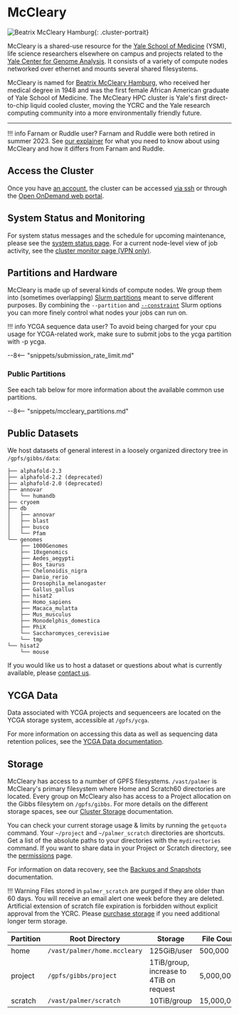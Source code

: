# McCleary

![Beatrix McCleary Hamburg](/img/beatrix-mccleary.jpg){: .cluster-portrait}

McCleary is a shared-use resource for the [Yale School of Medicine](https://medicine.yale.edu) (YSM), life science researchers elsewhere on campus and projects related to the [Yale Center for Genome Analysis](http://ycga.yale.edu/). It consists of a variety of compute nodes networked over ethernet and mounts several shared filesystems.

McCleary is named for [Beatrix McCleary Hamburg](https://www.nytimes.com/2018/04/19/obituaries/beatrix-hamburg-barrier-breaking-scholar-is-dead-at-94.html), who received her medical degree in 1948 and was the first female African American graduate of Yale School of Medicine. The McCleary HPC cluster is Yale's first direct-to-chip liquid cooled cluster, moving the YCRC and the Yale research computing community into a more environmentally friendly future.


- - -

!!! info
    Farnam or Ruddle user? Farnam and Ruddle were both retired in summer 2023. See [our explainer](/clusters/mccleary-farnam-ruddle) for what you need to know about using McCleary and how it differs from Farnam and Ruddle.

## Access the Cluster

Once you have [an account](https://research.computing.yale.edu/support/hpc/account-request), the cluster can be accessed [via ssh](/clusters-at-yale/access) or through the [Open OnDemand web portal](/clusters-at-yale/access/ood/).

## System Status and Monitoring

For system status messages and the schedule for upcoming maintenance, please see the [system status page](https://research.computing.yale.edu/support/hpc/system-status). For a current node-level view of job activity, see the [cluster monitor page (VPN only)](http://cluster.ycrc.yale.edu/mccleary/).

## Partitions and Hardware

McCleary is made up of several kinds of compute nodes. We group them into (sometimes overlapping) [Slurm partitions](/clusters-at-yale/job-scheduling) meant to serve different purposes. By combining the `--partition` and [`--constraint`](/clusters-at-yale/job-scheduling/resource-requests#features-and-constraints) Slurm options you can more finely control what nodes your jobs can run on.

!!! info
    YCGA sequence data user?  To avoid being charged for your cpu usage for YCGA-related work, make sure to submit jobs to the ycga partition with -p ycga.

--8<-- "snippets/submission_rate_limit.md"


### Public Partitions

See each tab below for more information about the available common use partitions.

--8<-- "snippets/mccleary_partitions.md"

## Public Datasets

We host datasets of general interest in a loosely organized directory tree in `/gpfs/gibbs/data`:

```
├── alphafold-2.3
├── alphafold-2.2 (deprecated)
├── alphafold-2.0 (deprecated)
├── annovar
│   └── humandb
├── cryoem
├── db
│   ├── annovar
│   ├── blast
│   ├── busco
│   └── Pfam
└── genomes
    ├── 1000Genomes
    ├── 10xgenomics
    ├── Aedes_aegypti
    ├── Bos_taurus
    ├── Chelonoidis_nigra
    ├── Danio_rerio
    ├── Drosophila_melanogaster
    ├── Gallus_gallus
    ├── hisat2
    ├── Homo_sapiens
    ├── Macaca_mulatta
    ├── Mus_musculus
    ├── Monodelphis_domestica
    ├── PhiX
    └── Saccharomyces_cerevisiae
    └── tmp
└── hisat2
    └── mouse
```

If you would like us to host a dataset or questions about what is currently available, please [contact us](/#get-help).

## YCGA Data

Data associated with YCGA projects and sequenceers are located on the YCGA storage system, accessible at `/gpfs/ycga`.

For more information on accessing this data as well as sequencing data retention polices, see the [YCGA Data documentation](/data/ycga-data).

## Storage

McCleary has access to a number of GPFS filesystems. `/vast/palmer` is McCleary's primary filesystem where Home and Scratch60 directories are located. Every group on McCleary also has access to a Project allocation on the Gibbs filesytem on `/gpfs/gibbs`. For more details on the different storage spaces, see our [Cluster Storage](/data/hpc-storage) documentation.

You can check your current storage usage & limits by running the `getquota` command. Your `~/project` and `~/palmer_scratch` directories are shortcuts. Get a list of the absolute paths to your directories with the `mydirectories` command. If you want to share data in your Project or Scratch directory, see the [permissions](/data/permissions/) page.

For information on data recovery, see the [Backups and Snapshots](/data/backups) documentation.

!!! Warning
    Files stored in `palmer_scratch` are purged if they are older than 60 days. You will receive an email alert one week before they are deleted. Artificial extension of scratch file expiration is forbidden without explicit approval from the YCRC. Please [purchase storage](/data/#purchase-additional-storage) if you need additional longer term storage.

|Partition  | Root Directory                   | Storage                                 | File Count | Backups | Snapshots |
|-----------|----------------------------------|-----------------------------------------|------------|---------|-----------|
| home      | `/vast/palmer/home.mccleary`     | 125GiB/user                             | 500,000    | Yes     | >=2 days  |
| project   | `/gpfs/gibbs/project`            | 1TiB/group, increase to 4TiB on request | 5,000,000  | No      | >=2 days  |
| scratch   | `/vast/palmer/scratch`           | 10TiB/group                             | 15,000,000 | No      | No        |

